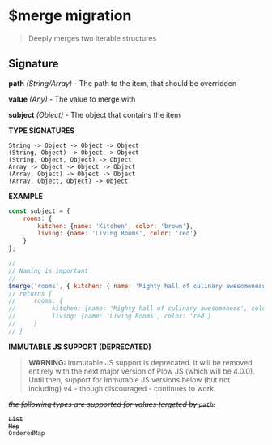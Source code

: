# $merge migration

> Deeply merges two iterable structures

## Signature

**path** *(String/Array)* - The path to the item, that should be overridden

**value** *(Any)* - The value to merge with

**subject** *(Object)* - The object that contains the item

**TYPE SIGNATURES**
```
String -> Object -> Object -> Object
(String, Object) -> Object -> Object
(String, Object, Object) -> Object
Array -> Object -> Object -> Object
(Array, Object) -> Object -> Object
(Array, Object, Object) -> Object
```

**EXAMPLE**
```js
const subject = {
    rooms: {
        kitchen: {name: 'Kitchen', color: 'brown'},
        living: {name: 'Living Rooms', color: 'red'}
    }
};

//
// Naming is important
//
$merge('rooms', { kitchen: { name: 'Mighty hall of culinary awesomeness', chairColor: 'white' } }, subject);
// returns {
//     rooms: {
//          kitchen: {name: 'Mighty hall of culinary awesomeness', color: 'brown', chairColor: 'white'},
//          living: {name: 'Living Rooms', color: 'red'}
//     }
// }
```

**IMMUTABLE JS SUPPORT (DEPRECATED)**

> **WARNING:** Immutable JS support is deprecated. It will be removed entirely with the next major version of Plow JS (which will be 4.0.0). Until then, 
support for Immutable JS versions below (but not including) v4 - though discouraged - continues to work.

<s>*the following types are supported for values targeted by `path`*:
```
List
Map
OrderedMap
```
</s>
